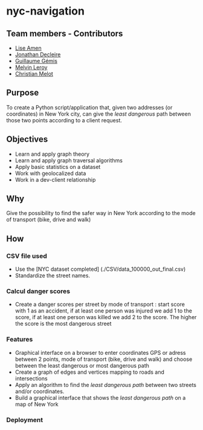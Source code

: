 # nyc-navigation

## Team members - Contributors

* [Lise Amen](https://github.com/lise-amen)
* [Jonathan Decleire](https://github.com/JonathanDecleire)
* [Guillaume Gémis](https://github.com/guigem)
* [Melvin Leroy](https://github.com/Melvin-Leroy)
* [Christian Melot](https://github.com/Ezamey)

## Purpose
To create a Python script/application that, given two addresses (or coordinates) in New York city, can give the *least dangerous* path between those two points according to a client request. 

## Objectives
- Learn and apply graph theory
- Learn and apply graph traversal algorithms
- Apply basic statistics on a dataset
- Work with geolocalized data
- Work in a dev-client relationship

## Why
Give the possibility to find the safer way in New York according to the mode of transport (bike, drive and walk)

## How

### CSV file used
- Use the [NYC dataset completed] (./CSV/data_100000_out_final.csv)
- Standardize the street names.

### Calcul danger scores
- Create a danger scores per street by mode of transport :  start score with 1 as an accident,  if at least one person was injured we add 1 to the score,  if at least one person was killed we add 2 to the score.  The higher the score is the most dangerous street

### Features
- Graphical interface on a browser to enter coordinates GPS or adress between 2 points, mode of transport (bike, drive and walk) and choose between the least dangerous or most dangerous path
- Create a graph of edges and vertices mapping to roads and intersections
- Apply an algorithm to find the *least dangerous path*  between two streets and/or coordinates.
- Build a graphical interface that shows the *least dangerous path* on a map of New York

### Deployment 

